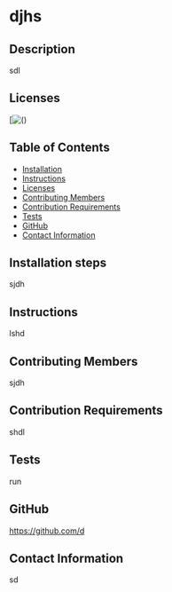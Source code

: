 
  # djhs
  
  ## Description
  sdl
  ## Licenses
  [![()](#)
  ## Table of Contents
  * [Installation](#installation)
  * [Instructions](#usage)
  * [Licenses](#licenses)
  * [Contributing Members](#contribution)
  * [Contribution Requirements](#contributionReqs)
  * [Tests](#tests)
  * [GitHub](#github)
  * [Contact Information](#contact)
  ## Installation steps
  sjdh
  ## Instructions
  lshd
  ## Contributing Members
  sjdh
  ## Contribution Requirements
  shdl
  ## Tests
  run
  ## GitHub
  https://github.com/d
  ## Contact Information
  sd
